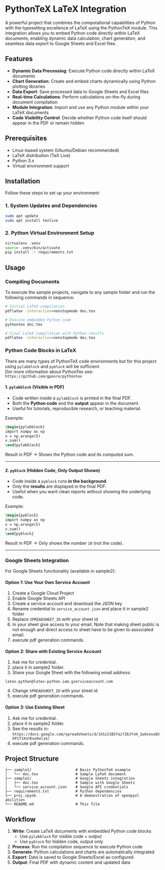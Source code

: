 # PythonTeX LaTeX Integration

A powerful project that combines the computational capabilities of
Python with the typesetting excellence of LaTeX using the PythonTeX
module. This integration allows you to embed Python code directly within
LaTeX documents, enabling dynamic data calculation, chart generation,
and seamless data export to Google Sheets and Excel files.

## Features

-   **Dynamic Data Processing**: Execute Python code directly within
    LaTeX documents
-   **Chart Generation**: Create and embed charts dynamically using
    Python plotting libraries
-   **Data Export**: Save processed data to Google Sheets and Excel
    files
-   **Real-time Calculations**: Perform calculations on-the-fly during
    document compilation
-   **Module Integration**: Import and use any Python module within your
    LaTeX documents
-   **Code Visibility Control**: Decide whether Python code itself
    should appear in the PDF or remain hidden

## Prerequisites

-   Linux-based system (Ubuntu/Debian recommended)
-   LaTeX distribution (TeX Live)
-   Python 3.x
-   Virtual environment support

## Installation

Follow these steps to set up your environment:

### 1. System Updates and Dependencies

``` bash
sudo apt update
sudo apt install texlive
```

### 2. Python Virtual Environment Setup

``` bash
virtualenv .venv
source .venv/bin/activate
pip install -r requirements.txt
```

## Usage

### Compiling Documents

To execute the sample projects, navigate to any sample folder and run
the following commands in sequence:

``` bash
# Initial LaTeX compilation
pdflatex -interaction=nonstopmode doc.tex

# Execute embedded Python code
pythontex doc.tex

# Final LaTeX compilation with Python results
pdflatex -interaction=nonstopmode doc.tex
```

### Python Code Blocks in LaTeX

There are many types of PythonTeX code environments but for this project using  `pylabblock` and `pyblock` will be sufficient.  
Dor more information about PythonTex see: `https://github.com/gpoore/pythontex`

#### 1. `pylabblock` (Visible in PDF)

-   Code written inside a `pylabblock` is printed in the final PDF.
-   Both the **Python code** and the **output** appear in the document.
-   Useful for tutorials, reproducible research, or teaching material.

Example:

``` latex
\begin{pylabblock}
import numpy as np
x = np.arange(5)
x.sum()
\end{pylabblock}
```

Result in PDF → Shows the Python code and its computed sum.

------------------------------------------------------------------------

#### 2. `pyblock` (Hidden Code, Only Output Shown)

-   Code inside a `pyblock` runs **in the background**.
-   Only the **results** are displayed in the final PDF.
-   Useful when you want clean reports without showing the underlying
    code.

Example:

``` latex
\begin{pyblock}
import numpy as np
x = np.arange(5)
x.sum()
\end{pyblock}
```

Result in PDF → Only shows the number `10` (not the code).

------------------------------------------------------------------------

### Google Sheets Integration

For Google Sheets functionality (available in sample2):

#### Option 1: Use Your Own Service Account

1.  Create a Google Cloud Project
2.  Enable Google Sheets API
3.  Create a service account and download the JSON key
4.  Rename credential to `service_account.json` and place it in sample2
    folder
5.  Replace `SPREADSHEET_ID` with your sheet id
6.  In your sheet give access to your email. Note that making sheet public is not enough and direct access to sheet have to be given to associated email.
7.  execute pdf generation commands.

#### Option 2: Share with Existing Service Account

1.  Ask me for credential.
2.  place it in sample2 folder. 
3.  Share your Google Sheet with the following email address:

```
latex-python@latex-python.iam.gserviceaccount.com
```

4.  Change `SPREADSHEET_ID` with your sheet id
5.  execute pdf generation commands.

#### Option 3: Use Existing Sheet

1.  Ask me for credential.
2.  place it in sample2 folder.
3.  See the results in:
    `https://docs.google.com/spreadsheets/d/1kSz21B5faifZ6JYvH_2wdvosoQVhP1f1XnYEoo9olzk/`
4.  execute pdf generation commands.

## Project Structure

    ├── sample1/                    # Basic PythonTeX example
    │   └── doc.tex                 # Sample LaTeX document
    ├── sample2/                    # Google Sheets integration 
    │   ├── doc.tex                 # Sample with Google Sheets
    │   └── service_account.json    # Google API credentials
    ├── requirements.txt            # Python dependencies
    ├── proj.ipynb                  # A demonstration of openpyxl abilities 
    └── README.md                   # This file

## Workflow

1.  **Write**: Create LaTeX documents with embedded Python code blocks
    -   Use `pylabblock` for visible code + output
    -   Use `pyblock` for hidden code, output only
2.  **Process**: Run the compilation sequence to execute Python code
3.  **Generate**: Python calculations and charts are automatically
    integrated
4.  **Export**: Data is saved to Google Sheets/Excel as configured
5.  **Output**: Final PDF with dynamic content and updated data
